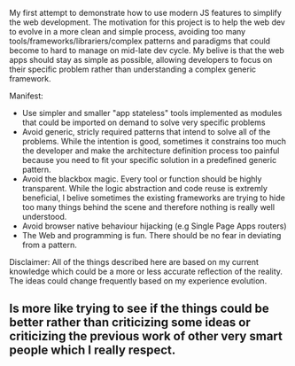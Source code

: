 My first attempt to  demonstrate how to use modern JS features to simplify the web development. The motivation for this project is to help the web dev to evolve in a more clean and simple process, avoiding too many tools/frameworks/librariers/complex patterns and paradigms that could become to hard to manage on mid-late dev cycle. My belive is that the web apps should stay as simple as possible, allowing developers to focus on their specific problem rather than understanding a complex generic framework.


Manifest:
- Use simpler and smaller "app stateless" tools implemented as modules that could be imported on demand to solve very specific problems
- Avoid generic, stricly required patterns that intend to solve all of the problems. While the intention is good, sometimes it constrains too much the developer and make the architecture definition process too painful because you need to fit your specific solution in a predefined generic pattern.
- Avoid the blackbox magic. Every tool or function should be highly transparent. While the logic abstraction and code reuse is extremly beneficial, I belive sometimes the existing frameworks are trying to hide too many things behind the scene and therefore nothing is really well understood.
- Avoid browser native behaviour hijacking (e.g Single Page Apps routers) 
- The Web and programming is fun. There should be no fear in deviating from a pattern. 


Disclaimer: All of the things described here are based on my current knowledge which could be a more or less accurate reflection of the reality. The ideas could change frequently based on my experience evolution. 
## Is more like trying to see if the things could be better rather than criticizing some ideas or criticizing the previous work of other very smart people which I really respect.
